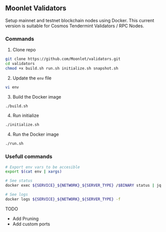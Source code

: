 ## Moonlet Validators

Setup mainnet and testnet blockchain nodes using Docker.
This current version is suitable for Cosmos Tendermint Validators / RPC Nodes.

### Commands

1. Clone repo

```sh
git clone https://github.com/Moonlet/validators.git
cd validators
chmod +x build.sh run.sh initialize.sh snapshot.sh
```

2. Update the `env` file

```sh
vi env
```

3. Build the Docker image

```sh
./build.sh
```

4. Run initialize

```sh
./initialize.sh
```

4. Run the Docker image

```sh
./run.sh
```

### Usefull commands

```sh
# Export env vars to be accesible
export $(cat env | xargs)

# See status
docker exec ${SERVICE}_${NETWORK}_${SERVER_TYPE} /$BINARY status | jq

# See logs
docker logs ${SERVICE}_${NETWORK}_${SERVER_TYPE} -f
```

TODO

- Add Pruning
- Add custom ports

